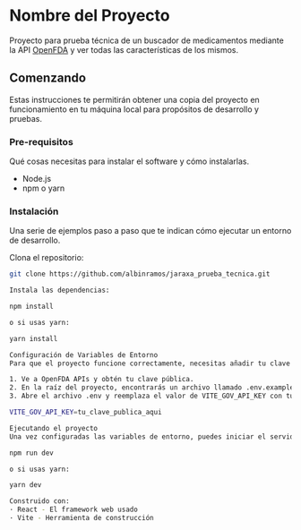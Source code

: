 # Nombre del Proyecto

Proyecto para prueba técnica de un buscador de medicamentos mediante la API [OpenFDA](https://open.fda.gov/apis/) y ver todas las características de los mismos.

## Comenzando

Estas instrucciones te permitirán obtener una copia del proyecto en funcionamiento en tu máquina local para propósitos de desarrollo y pruebas.

### Pre-requisitos

Qué cosas necesitas para instalar el software y cómo instalarlas.

- Node.js 
- npm o yarn

### Instalación

Una serie de ejemplos paso a paso que te indican cómo ejecutar un entorno de desarrollo.

Clona el repositorio:

```bash
git clone https://github.com/albinramos/jaraxa_prueba_tecnica.git

Instala las dependencias:

npm install

o si usas yarn:

yarn install

Configuración de Variables de Entorno
Para que el proyecto funcione correctamente, necesitas añadir tu clave pública de la API de OpenFDA. Sigue estos pasos para configurarla:

1. Ve a OpenFDA APIs y obtén tu clave pública.
2. En la raíz del proyecto, encontrarás un archivo llamado .env.example. Cópialo y renómbralo a .env.
3. Abre el archivo .env y reemplaza el valor de VITE_GOV_API_KEY con tu clave pública obtenida en el paso 1.

VITE_GOV_API_KEY=tu_clave_publica_aqui

Ejecutando el proyecto
Una vez configuradas las variables de entorno, puedes iniciar el servidor de desarrollo:

npm run dev

o si usas yarn:

yarn dev

Construido con:
· React - El framework web usado
· Vite - Herramienta de construcción